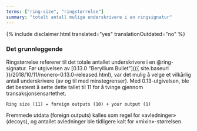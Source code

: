 ```yaml
---
terms: ["ring-size", "ringstørrelse"]
summary: "totalt antall mulige underskrivere i en ringsignatur"
---
```


{% include disclaimer.html translated="yes" translationOutdated="no" %}
### Det grunnleggende
Ringstørrelse refererer til det totale antallet underskrivere i en @ring-signatur. Før utgivelsen av [0.13.0 "Beryllium Bullet"]({{ site.baseurl }}/2018/10/11/monero-0.13.0-released.html), var det mulig å velge et vilkårlig antall underskrivere (av og til med minstegrenser). Med 0.13-utgivelsen, ble det bestemt å sette dette tallet til 11 for å tvinge gjennom transaksjonsensartethet.

`Ring size (11) = foreign outputs (10) + your output (1)`

Fremmede utdata (foreign outputs) kalles som regel for «avledninger» (decoys), og antallet avledninger ble tidligere kalt for «mixin»-størrelsen.
